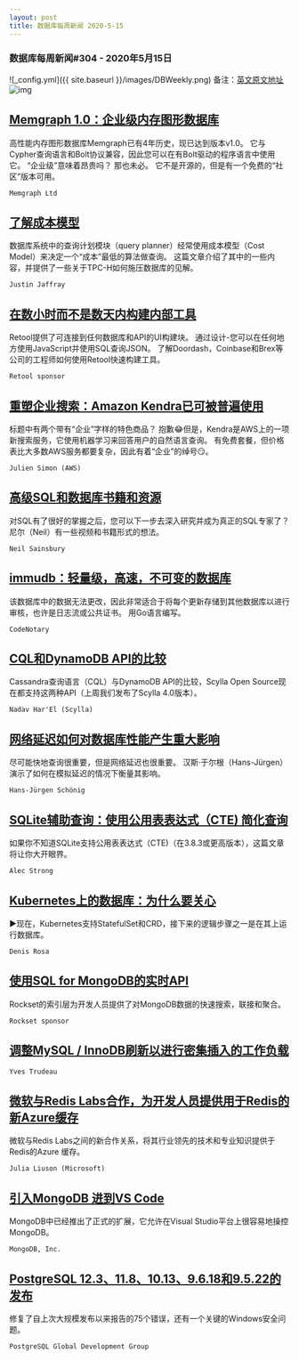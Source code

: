 ```yaml
---
layout: post
title: 数据库每周新闻 2020-5-15
---
```

### 数据库每周新闻#304 - 2020年5月15日
![_config.yml]({{ site.baseurl }}/images/DBWeekly.png)
备注：[英文原文地址](https://dbweekly.com/issues/304)
![img](https://res.cloudinary.com/cpress/image/upload/w_1280,e_sharpen:60/t5mvb6xs5oqnaqlzjv6h.jpg)


## [Memgraph 1.0：企业级内存图形数据库](https://dbweekly.com/link/88428/web)
高性能内存图形数据库Memgraph已有4年历史，现已达到版本v1.0。 它与Cypher查询语言和Bolt协议兼容，因此您可以在有Bolt驱动的程序语言中使用它。 “企业级”意味着昂贵吗？ 那也未必。 它不是开源的，但是有一个免费的“社区”版本可用。

`Memgraph Ltd`


## [了解成本模型](https://dbweekly.com/link/88430/web)
数据库系统中的查询计划模块（query planner）经常使用成本模型（Cost Model）来决定一个“成本”最低的算法做查询。 这篇文章介绍了其中的一些内容，并提供了一些关于TPC-H如何施压数据库的见解。

`Justin Jaffray`


## [在数小时而不是数天内构建内部工具](https://dbweekly.com/link/88446/web)
Retool提供了可连接到任何数据库和API的UI构建块。 通过设计-您可以在任何地方使用JavaScript并使用SQL查询JSON。 了解Doordash，Coinbase和Brex等公司的工程师如何使用Retool快速构建工具。

`Retool sponsor`


## [重塑企业搜索：Amazon Kendra已可被普遍使用](https://dbweekly.com/link/88431/web)
标题中有两个带有“企业”字样的特色商品？ 抱歉😂但是，Kendra是AWS上的一项新搜索服务，它使用机器学习来回答用户的自然语言查询。 有免费套餐，但价格表比大多数AWS服务都要复杂，因此有着“企业”的绰号😏。

`Julien Simon (AWS)`


## [高级SQL和数据库书籍和资源](https://dbweekly.com/link/88434/web)
对SQL有了很好的掌握之后，您可以下一步去深入研究并成为真正的SQL专家了？ 尼尔（Neil）有一些视频和书籍形式的想法。

`Neil Sainsbury`


## [immudb：轻量级，高速，不可变的数据库](https://dbweekly.com/link/88435/web)
该数据库中的数据无法更改，因此非常适合于将每个更新存储到其他数据库以进行审核，也许是日志流或公共证书。 用Go语言编写。

`CodeNotary`


## [CQL和DynamoDB API的比较](https://dbweekly.com/link/88436/web)
Cassandra查询语言（CQL）与DynamoDB API的比较，Scylla Open Source现在都支持这两种API（上周我们发布了Scylla 4.0版本）。

`Nadav Har'El (Scylla)`


## [网络延迟如何对数据库性能产生重大影响](https://dbweekly.com/link/88438/web)
尽可能快地查询很重要，但是网络延迟也很重要。 汉斯·于尔根（Hans-Jürgen）演示了如何在模拟延迟的情况下衡量其影响。

`Hans-Jürgen Schönig`


## [SQLite辅助查询：使用公用表表达式（CTE) 简化查询](https://dbweekly.com/link/88439/web)
如果你不知道SQLite支持公用表表达式（CTE)（在3.8.3或更高版本），这篇文章将让你大开眼界。

`Alec Strong`


## [Kubernetes上的数据库：为什么要关心](https://dbweekly.com/link/88440/web)
▶现在，Kubernetes支持StatefulSet和CRD，接下来的逻辑步骤之一是在其上运行数据库。

`Denis Rosa`


## [使用SQL for MongoDB的实时API](https://dbweekly.com/link/88441/web)
Rockset的索引层为开发人员提供了对MongoDB数据的快速搜索，联接和聚合。

`Rockset sponsor`


## [调整MySQL / InnoDB刷新以进行密集插入的工作负载](https://dbweekly.com/link/88442/web)

`Yves Trudeau`


## [微软与Redis Labs合作，为开发人员提供用于Redis的新Azure缓存](https://dbweekly.com/link/88443/web)
微软与Redis Labs之间的新合作关系，将其行业领先的技术和专业知识提供于Redis的Azure 缓存。

`Julia Liuson (Microsoft)`


## [引入MongoDB 进到VS Code](https://dbweekly.com/link/88444/web)
MongoDB中已经推出了正式的扩展，它允许在Visual Studio平台上很容易地操控MongoDB。

`MongoDB, Inc.`


## [PostgreSQL 12.3、11.8、10.13、9.6.18和9.5.22的发布](https://dbweekly.com/link/88445/web)
修复了自上次大规模发布以来报告的75个错误，还有一个关键的Windows安全问题。

`PostgreSQL Global Development Group`
